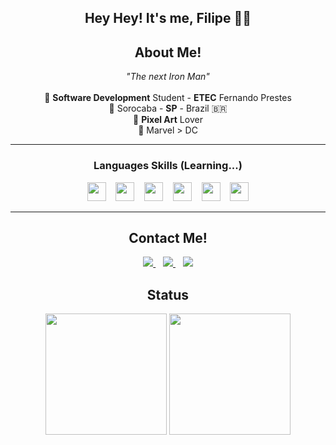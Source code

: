 <h2 align="center">Hey Hey! It's me, Filipe 👋🤓</h2>

<h2 align="center">About Me!</h2>
<div align="center">
<i>"The next Iron Man"</i> <br><br>
🏫 <b>Software Development</b> Student - <b>ETEC</b> Fernando Prestes <br>
📍 Sorocaba - <b>SP</b> - Brazil 🇧🇷 <br>
👾 <b>Pixel Art</b> Lover <br>
🤖 Marvel > DC <br>
</div>
 
<hr>
<h3 align="center">Languages Skills (Learning...)</h2>
<p align="center">
 <img src="https://img.shields.io/badge/-Python-14354C?style=flat&logo=python&logoColor=white" height=30> &nbsp;&nbsp; <img src="https://img.shields.io/badge/-PHP-6495ED?style=flat&logo=php&logoColor=white" height=30> &nbsp;&nbsp; <img src="https://img.shields.io/badge/-C%23-7B68EE?style=flat&logo=c-sharp&logoColor=white" height=30> &nbsp;&nbsp; <img src="https://img.shields.io/badge/-PostgreSQL-6495ED?style=flat&logo=postgresql&logoColor=white" height=30> &nbsp;&nbsp; <img src="https://img.shields.io/badge/-HTML-FF7F50?style=flat&logo=html5&logoColor=white" height=30> &nbsp;&nbsp; <img src="https://img.shields.io/badge/-CSS-1E90FF?style=flat&logo=css3&logoColor=white" height=30>
</p>
<hr>

<h2 align="center">Contact Me!</h2>
<p align="center">
 <a href="https://www.linkedin.com/in/devlipe/" rel="nofollow">
  <img src="https://img.shields.io/badge/linkedin-%230077B5.svg?&style=for-the-badge&logo=linkedin&logoColor=white">
 </a>
 &nbsp;&nbsp;
 <a href="https://www.instagram.com/lip__ee_/" rel="nofollow">
  <img src="https://img.shields.io/badge/instagram-%23E4405F.svg?&style=for-the-badge&logo=instagram&logoColor=white">
 </a>
 &nbsp;&nbsp;
 <a href="https://twitter.com/dev_lipe" rel="nofollow">
  <img src="https://img.shields.io/badge/Twitter-1DA1F2?style=for-the-badge&logo=twitter&logoColor=white">
 </a>
</p>

<h2 align="center">Status</h2>
<p align="center">
 <img height="194em" src="https://github-readme-stats.vercel.app/api?username=Lip-ee&show_icons=true&hide_border=true&&count_private=true&include_all_commits=true&theme=dark" />
 <img height="194em" src="https://github-readme-streak-stats.herokuapp.com/?user=Lip-ee&theme=white&theme=dark"/>
</p>
